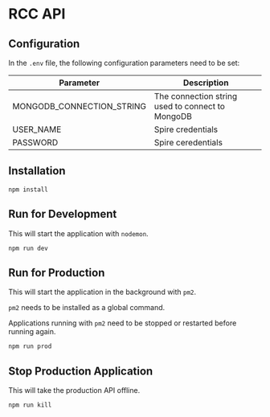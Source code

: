 # RCC API

## Configuration

In the `.env` file, the following configuration parameters need to be set:

| Parameter | Description |
| --------- | ----------- |
| MONGODB_CONNECTION_STRING | The connection string used to connect to MongoDB |
| USER_NAME | Spire credentials |
| PASSWORD | Spire ceredentials |
## Installation

```
npm install
```

## Run for Development

This will start the application with `nodemon`.

```
npm run dev
```

## Run for Production

This will start the application in the background with `pm2`.

`pm2` needs to be installed as a global command.

Applications running with `pm2` need to be stopped or restarted before running again.


```
npm run prod
```

## Stop Production Application

This will take the production API offline.

```
npm run kill
```
